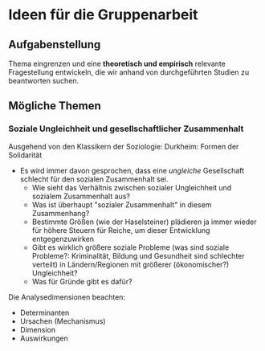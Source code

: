 # Ideen für die Gruppenarbeit


## Aufgabenstellung
Thema eingrenzen und eine **theoretisch und empirisch** relevante Fragestellung entwickeln, die wir anhand von durchgeführten Studien zu beantworten suchen.


## Mögliche Themen

### Soziale Ungleichheit und gesellschaftlicher Zusammenhalt
Ausgehend von den Klassikern der Soziologie: Durkheim: Formen der Solidarität


- Es wird immer davon gesprochen, dass eine *ungleiche* Gesellschaft schlecht für den sozialen Zusammenhalt sei. 
    + Wie sieht das Verhältnis zwischen sozialer Ungleichheit und sozialem Zusammenhalt aus?
    + Was ist überhaupt "sozialer Zusammenhalt" in diesem Zusammenhang?
    + Bestimmte Größen (wie der Haselsteiner) plädieren ja immer wieder für höhere Steuern für Reiche, um dieser Entwicklung entgegenzuwirken
    + Gibt es wirklich größere soziale Probleme (was sind soziale Probleme?: Kriminalität, Bildung und Gesundheit sind schlechter verteilt) in Ländern/Regionen mit größerer (ökonomischer?) Ungleichheit?
    + Was für Gründe gibt es dafür?


Die Analysedimensionen beachten:

- Determinanten
- Ursachen (Mechanismus)
- Dimension 
- Auswirkungen